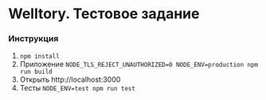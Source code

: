# Welltory. Тестовое задание

### Инструкция
1. `npm install`
2. Приложение `NODE_TLS_REJECT_UNAUTHORIZED=0 NODE_ENV=production npm run build`
3. Открыть http://localhost:3000
4. Тесты `NODE_ENV=test npm run test`